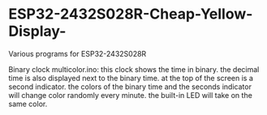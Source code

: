 # ESP32-2432S028R-Cheap-Yellow-Display-
Various programs for ESP32-2432S028R 

Binary clock multicolor.ino:
this clock shows the time in binary. the decimal time is also displayed next to the binary time. at the top of the screen is a second indicator. the colors of the binary time and the seconds indicator will change color randomly every minute. the built-in LED will take on the same color.
